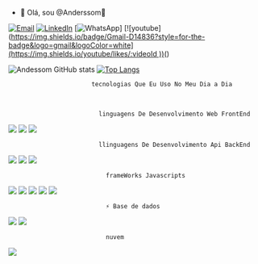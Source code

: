 - 👋 Olá, sou @Anderssom🚀 


 [![Email](https://img.shields.io/badge/Gmail-D14836?style=for-the-badge&logo=gmail&logoColor=white)](anderssom05@gmail.com) [![LinkedIn](https://img.shields.io/badge/LinkedIn-0077B5?style=for-the-badge&logo=linkedin&logoColor=white)](https://www.linkedin.com/in/anderson-silva-7a545aa3/) [![WhatsApp](https://img.shields.io/badge/WhatsApp-25D366?style=for-the-badge&logo=whatsapp&logoColor=white)]
 [![youtube]([https://img.shields.io/badge/Gmail-D14836?style=for-the-badge&logo=gmail&logoColor=white](https://img.shields.io/youtube/likes/:videoId
))](youtube.com)()

![Andessom GitHub stats](https://github-readme-stats.vercel.app/api?username=anderssom&show_icons=true&theme=merko) [![Top Langs](https://github-readme-stats.vercel.app/api/top-langs/?username=anderssom&layout=compact)](https://github.com/anuraghazra/github-readme-stats)

  
                           tecnologias Que Eu Uso No Meu Dia a Dia
  
  
  
  ![]() ![]() 
  
                             linguagens De Desenvolvimento Web FrontEnd

  [![](https://img.shields.io/badge/HTML5-E34F26?style=for-the-badge&logo=html5&logoColor=white)]() [![](https://img.shields.io/badge/CSS-239120?&style=for-the-badge&logo=css3&logoColor=white)]() ![](https://img.shields.io/badge/JavaScript-F7DF1E?style=for-the-badge&logo=javascript&logoColor=black) 

                             llinguagens De Desenvolvimento Api BackEnd

  
  ![](https://img.shields.io/badge/Node.js-43853D?style=for-the-badge&logo=node.js&logoColor=white) ![](https://img.shields.io/badge/TypeScript-007ACC?style=for-the-badge&logo=typescript&logoColor=white) ![](https://img.shields.io/badge/JavaScript-F7DF1E?style=for-the-badge&logo=javascript&logoColor=black) 

                               frameWorks Javascripts
![](https://img.shields.io/badge/Express.js-404D59?style=for-the-badge) ![](https://img.shields.io/badge/React-20232A?style=for-the-badge&logo=react&logoColor=61DAFB) ![](https://img.shields.io/badge/React_Native-20232A?style=for-the-badge&logo=react&logoColor=61DAFB) ![](https://img.shields.io/badge/Bootstrap-563D7C?style=for-the-badge&logo=bootstrap&logoColor=white) ![](https://img.shields.io/badge/Wordpress-21759B?style=for-the-badge&logo=wordpress&logoColor=white)


                               ⚡ Base de dados


![](https://img.shields.io/badge/MongoDB-4EA94B?style=for-the-badge&logo=mongodb&logoColor=white
)  ![](https://img.shields.io/badge/PostgreSQL-316192?style=for-the-badge&logo=postgresql&logoColor=white)


                               nuvem

![](https://img.shields.io/badge/Vercel-000000?style=for-the-badge&logo=vercel&logoColor=white) ![]()




